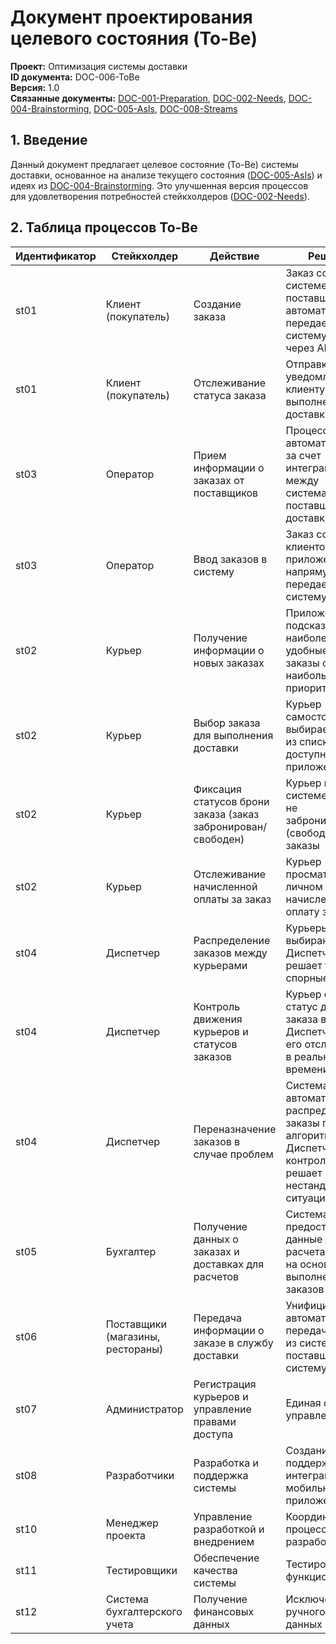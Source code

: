 # Документ проектирования целевого состояния (To-Be)  
**Проект:** Оптимизация системы доставки  
**ID документа:** DOC-006-ToBe  
**Версия:** 1.0  
**Связанные документы:** [DOC-001-Preparation](preparation.md), [DOC-002-Needs](needs.md), [DOC-004-Brainstorming](brainstorming.md), [DOC-005-AsIs](DOC-005-AsIs.md), [DOC-008-Streams](streams.md)  

## 1. Введение  
Данный документ предлагает целевое состояние (To-Be) системы доставки, основанное на анализе текущего состояния ([DOC-005-AsIs](DOC-005-AsIs.md)) и идеях из [DOC-004-Brainstorming](DOC-004-Brainstorming.md). Это улучшенная версия процессов для удовлетворения потребностей стейкхолдеров ([DOC-002-Needs](DOC-002-Needs.md)).  

## 2. Таблица процессов To-Be  

| Идентификатор | Стейкхолдер             | Действие                              | Решение                           | 
|---------------|-------------------------|---------------------------------------|-----------------------------------|
| st01          | Клиент (покупатель)     | Создание заказа                       | Заказ создается в системе поставщика и автоматически передается в систему доставки через API | 
| st01          | Клиент (покупатель)     | Отслеживание статуса заказа           | Отправка уведомлений клиенту о статусе выполнения доставки | 
| st03          | Оператор                | Прием информации о заказах от поставщиков | Процесс автоматизируется за счет интеграции между системами поставщика и доставки | 
| st03          | Оператор                | Ввод заказов в систему                | Заказ создается клиентом в приложении и напрямую передается в систему |      |
| st02          | Курьер                  | Получение информации о новых заказах  | Приложение подсказывает наиболее удобные заказы, заказы с наибольшим приоритетом        | 
| st02          | Курьер                  | Выбор заказа для выполнения доставки  | Курьер самостоятельно выбирает заказы из списка доступных в приложении |
| st02          | Курьер                  | Фиксация статусов брони заказа (заказ забронирован/свободен) | Курьер видит в системе только не забронированные (свободные) заказы | 
| st02          | Курьер                  | Отслеживание начисленной оплаты за заказ | Курьер просматривает в личном кабинете начисленную оплату за заказ | 
| st04          | Диспетчер               | Распределение заказов между курьерами | Курьеры сами выбирают заказ. Диспетчер решает только спорные вопросы | 
| st04          | Диспетчер               | Контроль движения курьеров и статусов заказов | Курьер отмечает статус доставки заказа в системе. Диспетчер может его отслеживать в реальном времени | 
| st04          | Диспетчер               | Переназначение заказов в случае проблем | Система автоматически распределяет заказы по алгоритмам. Диспетчер контролирует и решает нестандартные ситуации | 
| st05          | Бухгалтер               | Получение данных о заказах и доставках для расчетов | Система предоставляет данные для расчета оплаты на основе выполненных заказов | 
| st06          | Поставщики (магазины, рестораны) | Передача информации о заказе в службу доставки | Унифицированная автоматическая передача заказа из системы поставщика в систему доставки | 
| st07          | Администратор           | Регистрация курьеров и управление правами доступа | Единая система управления          | 
| st08          | Разработчики            | Разработка и поддержка системы        | Создание и поддержка интеграций, API, мобильного приложения | 
| st10          | Менеджер проекта        | Управление разработкой и внедрением   | Координация процесса разработки   | 
| st11          | Тестировщики            | Обеспечение качества системы          | Тестирование функционала           | 
| st12          | Система бухгалтерского учета | Получение финансовых данных | Исключение ручного ввода данных   | 
